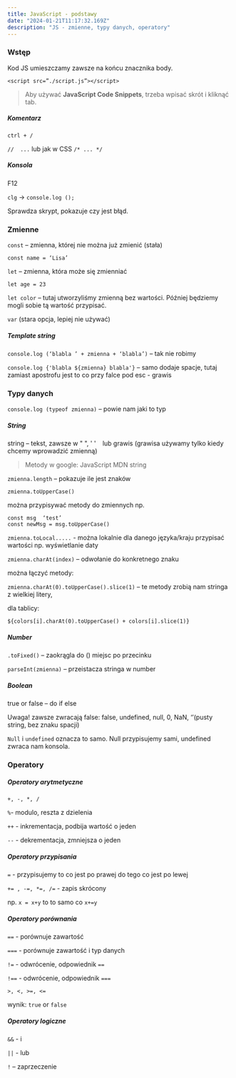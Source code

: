 ```yaml
---
title: JavaScript - podstawy
date: "2024-01-21T11:17:32.169Z"
description: "JS - zmienne, typy danych, operatory"
---
```


### Wstęp
Kod JS umieszczamy zawsze na końcu znacznika body.

    <script src=”./script.js”></script>
    

> Aby używać **JavaScript Code Snippets**, trzeba wpisać skrót i kliknąć tab.

##### Komentarz
    ctrl + /

`//  ...`  lub jak w CSS `/* ... */`

##### Konsola 
F12

`clg`  -> `console.log ();`

Sprawdza skrypt, pokazuje czy jest błąd.

### Zmienne

`const` – zmienna, której nie można już zmienić (stała)

    const name = ‘Lisa’

`let` – zmienna, która może się zmienniać

    let age = 23

`let color` – tutaj utworzyliśmy zmienną bez wartości. Później będziemy mogli sobie tą wartość przypisać.

`var` (stara opcja, lepiej nie używać)

##### Template string
`console.log (‘blabla ’ + zmienna + ‘blabla’)` – tak nie robimy

`console.log {'blabla ${zmienna} blabla'}` – samo dodaje spacje, tutaj zamiast apostrofu jest to co przy falce pod esc - grawis

### Typy danych
`console.log (typeof zmienna)` – powie nam jaki to typ

##### String
string – tekst, zawsze w " ",  ' ' ` ` lub grawis (grawisa używamy tylko kiedy chcemy wprowadzić zmienną)

> Metody w google: JavaScript MDN string

`zmienna.length` – pokazuje ile jest znaków

`zmienna.toUpperCase()`

można przypisywać metody do zmiennych np.

    const msg  ‘test’
    const newMsg = msg.toUpperCase()
`zmienna.toLocal.....` - można lokalnie dla danego języka/kraju przypisać wartości np. wyświetlanie daty

`zmienna.charAt(index)` – odwołanie do konkretnego znaku

można łączyć metody:

`zmienna.charAt(0).toUpperCase().slice(1)` – te metody zrobią nam stringa z wielkiej litery,

dla tablicy:

    ${colors[i].charAt(0).toUpperCase() + colors[i].slice(1)}

##### Number
`.toFixed()` – zaokrągla do () miejsc po przecinku

`parseInt(zmienna)` – przeistacza stringa w number

##### Boolean

true or false – do if else

Uwaga! zawsze zwracają false: false, undefined, null, 0, NaN, ‘’(pusty string, bez znaku spacji)

`Null` i `undefined` oznacza to samo. Null przypisujemy sami, undefined zwraca nam konsola.

### Operatory 
##### Operatory arytmetyczne
`+, -, *, /`

`%`- modulo, reszta z dzielenia

`++` - inkrementacja, podbija wartość o jeden 

`--` - dekrementacja, zmniejsza o jeden

##### Operatory przypisania
`=` - przypisujemy to co jest po prawej do tego co jest po lewej

`+= , -=, *=, /=` - zapis skrócony

np. `x = x+y` to to samo co `x+=y`

##### Operatory porównania
`==` - porównuje zawartość

`===` - porównuje zawartość i typ danych

`!=` - odwrócenie, odpowiednik `==`

`!==` - odwrócenie, odpowiednik `===`

`>, <, >=, <=`

wynik: `true` or `false`

##### Operatory logiczne
`&&` - i

`||` - lub

`!` – zaprzeczenie 
